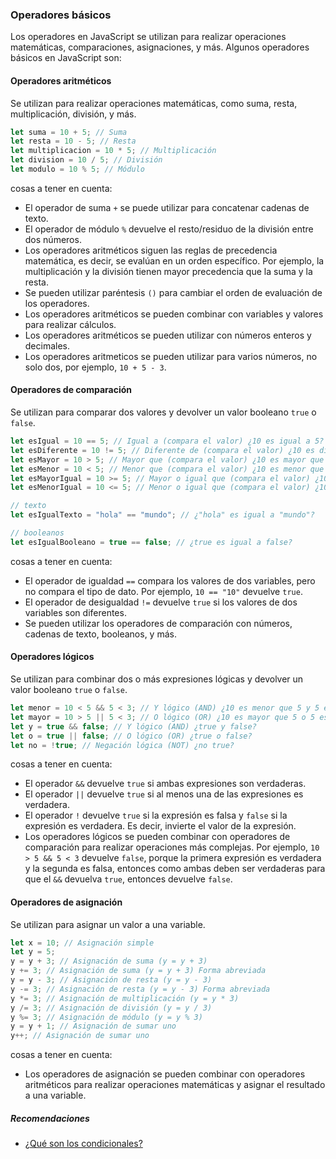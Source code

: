 ### Operadores básicos

Los operadores en JavaScript se utilizan para realizar operaciones matemáticas, comparaciones, asignaciones, y más. Algunos operadores básicos en JavaScript son:

#### Operadores aritméticos

Se utilizan para realizar operaciones matemáticas, como suma, resta, multiplicación, división, y más.

```javascript
let suma = 10 + 5; // Suma
let resta = 10 - 5; // Resta
let multiplicacion = 10 * 5; // Multiplicación
let division = 10 / 5; // División
let modulo = 10 % 5; // Módulo
```

cosas a tener en cuenta:

- El operador de suma `+` se puede utilizar para concatenar cadenas de texto.
- El operador de módulo `%` devuelve el resto/residuo de la división entre dos números.
- Los operadores aritméticos siguen las reglas de precedencia matemática, es decir, se evalúan en un orden específico. Por ejemplo, la multiplicación y la división tienen mayor precedencia que la suma y la resta.
- Se pueden utilizar paréntesis `()` para cambiar el orden de evaluación de los operadores.
- Los operadores aritméticos se pueden combinar con variables y valores para realizar cálculos.
- Los operadores aritméticos se pueden utilizar con números enteros y decimales.
- Los operadores aritmeticos se pueden utilizar para varios números, no solo dos, por ejemplo, `10 + 5 - 3`.

#### Operadores de comparación

Se utilizan para comparar dos valores y devolver un valor booleano `true` o `false`.

```javascript
let esIgual = 10 == 5; // Igual a (compara el valor) ¿10 es igual a 5?
let esDiferente = 10 != 5; // Diferente de (compara el valor) ¿10 es diferente de 5?
let esMayor = 10 > 5; // Mayor que (compara el valor) ¿10 es mayor que 5?
let esMenor = 10 < 5; // Menor que (compara el valor) ¿10 es menor que 5?
let esMayorIgual = 10 >= 5; // Mayor o igual que (compara el valor) ¿10 es mayor o igual que 5?
let esMenorIgual = 10 <= 5; // Menor o igual que (compara el valor) ¿10 es menor o igual que 5?

// texto
let esIgualTexto = "hola" == "mundo"; // ¿"hola" es igual a "mundo"?

// booleanos
let esIgualBooleano = true == false; // ¿true es igual a false?
```

cosas a tener en cuenta:

- El operador de igualdad `==` compara los valores de dos variables, pero no compara el tipo de dato. Por ejemplo, `10 == "10"` devuelve `true`.
- El operador de desigualdad `!=` devuelve `true` si los valores de dos variables son diferentes.
- Se pueden utilizar los operadores de comparación con números, cadenas de texto, booleanos, y más.

#### Operadores lógicos

Se utilizan para combinar dos o más expresiones lógicas y devolver un valor booleano `true` o `false`.

```javascript
let menor = 10 < 5 && 5 < 3; // Y lógico (AND) ¿10 es menor que 5 y 5 es menor que 3?
let mayor = 10 > 5 || 5 < 3; // O lógico (OR) ¿10 es mayor que 5 o 5 es menor que 3?
let y = true && false; // Y lógico (AND) ¿true y false?
let o = true || false; // O lógico (OR) ¿true o false?
let no = !true; // Negación lógica (NOT) ¿no true?
```

cosas a tener en cuenta:

- El operador `&&` devuelve `true` si ambas expresiones son verdaderas.
- El operador `||` devuelve `true` si al menos una de las expresiones es verdadera.
- El operador `!` devuelve `true` si la expresión es falsa y `false` si la expresión es verdadera. Es decir, invierte el valor de la expresión.
- Los operadores lógicos se pueden combinar con operadores de comparación para realizar operaciones más complejas. Por ejemplo, `10 > 5 && 5 < 3` devuelve `false`, porque la primera expresión es verdadera y la segunda es falsa, entonces como ambas deben ser verdaderas para que el `&&` devuelva `true`, entonces devuelve `false`.

#### Operadores de asignación

Se utilizan para asignar un valor a una variable.

```javascript
let x = 10; // Asignación simple
let y = 5;
y = y + 3; // Asignación de suma (y = y + 3)
y += 3; // Asignación de suma (y = y + 3) Forma abreviada
y = y - 3; // Asignación de resta (y = y - 3)
y -= 3; // Asignación de resta (y = y - 3) Forma abreviada
y *= 3; // Asignación de multiplicación (y = y * 3)
y /= 3; // Asignación de división (y = y / 3)
y %= 3; // Asignación de módulo (y = y % 3)
y = y + 1; // Asignación de sumar uno
y++; // Asignación de sumar uno

```

cosas a tener en cuenta:

- Los operadores de asignación se pueden combinar con operadores aritméticos para realizar operaciones matemáticas y asignar el resultado a una variable.

##### Recomendaciones

- [¿Qué son los condicionales?](https://www.youtube.com/watch?v=RaWfeVgkWbE&list=PLPmRzmMDGerWEzjT0Vqy8D-IixKMY_6N6&index=3)